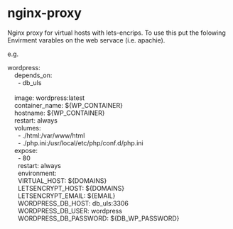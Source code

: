 # nginx-proxy
Nginx proxy for virtual hosts with lets-encrips.  To use this put the folowing Envirment varables on the web servace (i.e. apachie).

e.g.

wordpress:<br>
&nbsp;&nbsp;&nbsp;&nbsp;depends_on:<br>
&nbsp;&nbsp;&nbsp;&nbsp;&nbsp;&nbsp;- db_uls<br>    
&nbsp;&nbsp;&nbsp;&nbsp;image: wordpress:latest<br>
&nbsp;&nbsp;&nbsp;&nbsp;container_name: ${WP_CONTAINER}<br>
&nbsp;&nbsp;&nbsp;&nbsp;hostname: ${WP_CONTAINER}<br>
&nbsp;&nbsp;&nbsp;&nbsp;restart: always<br>
&nbsp;&nbsp;&nbsp;&nbsp;volumes:<br>
&nbsp;&nbsp;&nbsp;&nbsp;&nbsp;&nbsp;- ./html:/var/www/html<br>
&nbsp;&nbsp;&nbsp;&nbsp;&nbsp;&nbsp;- ./php.ini:/usr/local/etc/php/conf.d/php.ini<br>
&nbsp;&nbsp;&nbsp;&nbsp;expose:<br>
&nbsp;&nbsp;&nbsp;&nbsp;&nbsp;&nbsp;- 80<br>
&nbsp;&nbsp;&nbsp;&nbsp;&nbsp;&nbsp;restart: always<br>
&nbsp;&nbsp;&nbsp;&nbsp;&nbsp;&nbsp;environment:<br>
&nbsp;&nbsp;&nbsp;&nbsp;&nbsp;&nbsp;VIRTUAL_HOST: ${DOMAINS}<br>
&nbsp;&nbsp;&nbsp;&nbsp;&nbsp;&nbsp;LETSENCRYPT_HOST: ${DOMAINS}<br>
&nbsp;&nbsp;&nbsp;&nbsp;&nbsp;&nbsp;LETSENCRYPT_EMAIL: ${EMAIL}<br>
&nbsp;&nbsp;&nbsp;&nbsp;&nbsp;&nbsp;WORDPRESS_DB_HOST: db_uls:3306<br>
&nbsp;&nbsp;&nbsp;&nbsp;&nbsp;&nbsp;WORDPRESS_DB_USER: wordpress<br>
&nbsp;&nbsp;&nbsp;&nbsp;&nbsp;&nbsp;WORDPRESS_DB_PASSWORD: ${DB_WP_PASSWORD}<br>
